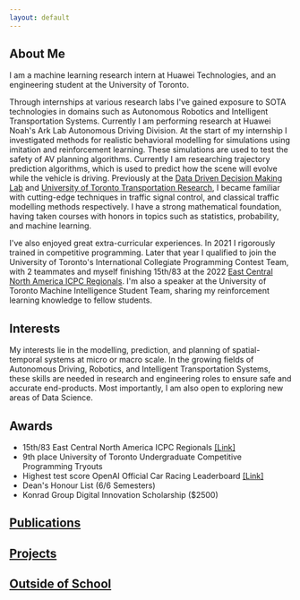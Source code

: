 ```yaml
---
layout: default
---
```

## About Me
I am a machine learning research intern at Huawei Technologies, and an engineering student at the University of Toronto.  

Through internships at various research labs I've gained exposure to SOTA technologies in domains such as Autonomous Robotics and Intelligent Transportation Systems. Currently I am performing research at Huawei Noah's Ark Lab Autonomous Driving Division. At the start of my internship I investigated methods for realistic behavioral modelling for simulations using imitation and reinforcement learning. These simulations are used to test the safety of AV planning algorithms. Currently I am researching trajectory prediction algorithms, which is used to predict how the scene will evolve while the vehicle is driving. Previously at the [Data Driven Decision Making Lab](https://d3m.mie.utoronto.ca) and [University of Toronto Transportation Research](https://uttri.utoronto.ca/), I became familiar with cutting-edge techniques in traffic signal control, and classical traffic modelling methods respectively. I have a strong mathematical foundation, having taken courses with honors in topics such as statistics, probability, and machine learning.


I've also enjoyed great extra-curricular experiences. In 2021 I rigorously trained in competitive programming. Later that year I qualified to join the University of Toronto's International Collegiate Programming Contest Team, with 2 teammates and myself finishing 15th/83 at the 2022 [East Central North America ICPC Regionals](https://icpc.global/). I'm also a speaker at the University of Toronto Machine Intelligence Student Team, sharing my reinforcement learning knowledge to fellow students.


## Interests
My interests lie in the modelling, prediction, and planning of spatial-temporal systems at micro or macro scale. In the growing fields of Autonomous Driving, Robotics, and Intelligent Transportation Systems, these skills are needed in research and engineering roles to ensure safe and accurate end-products. Most importantly, I am also open to exploring new areas of Data Science.


## Awards
- 15th/83 East Central North America ICPC Regionals [[Link]](https://icpc.global/regionals/finder/East-Central-NA-2022/standings)
- 9th place University of Toronto Undergraduate Competitive Programming Tryouts
- Highest test score OpenAI Official Car Racing Leaderboard [[Link]](https://github.com/openai/gym/wiki/Leaderboard)
- Dean's Honour List (6/6 Semesters) 
- Konrad Group Digital Innovation Scholarship ($2500)

## [Publications](./publications.html)

## [Projects](./projects.html)

## [Outside of School](https://ceudan.github.io/Ceudan_Reads.github.io/)

&nbsp;

&nbsp;

